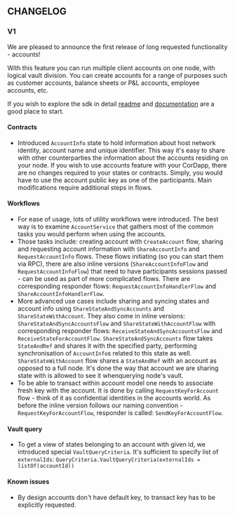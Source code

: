 ## CHANGELOG

### V1

We are pleased to announce the first release of long requested functionality - accounts!

With this feature you can run multiple client accounts on one node, with logical vault division.
You can create accounts for a range of purposes such as customer accounts, balance 
sheets or P&L accounts, employee accounts, etc.

If you wish to explore the sdk in detail [readme](README.md) and [documentation](docs.md) are a good place to start.

#### Contracts

* Introduced `AccountInfo` state to hold information about host network identity, account name and unique identifier.
This way it's easy to share with other counterparties the information about the accounts residing on your node.
If you wish to use accounts feature with your CorDapp, there are no changes required to your states or contracts.
Simply, you would have to use the account public key as one of the participants. Main modifications require additional
steps in flows.

#### Workflows

* For ease of usage, lots of utility workflows were introduced. The best way is to examine `AccountService` that gathers
most of the common tasks you would perform when using the accounts.
* Those tasks include: creating account with `CreateAccount` flow, sharing and requesting account information with
`ShareAccountInfo` and `RequestAccountInfo` flows. These flows initiating (so you can start them via RPC), there are also
inline versions (`ShareAccountInfoFlow` and `RequestAccountInfoFlow`) that need to have participants sessions passed - 
can be used as part of more complicated flows. There are corresponding responder flows: `RequestAccountInfoHandlerFlow` and
`ShareAccountInfoHandlerFlow`.
* More advanced use cases include sharing and syncing states and account info using `ShareStateAndSyncAccounts` and `ShareStateWithAccount`.
They also come in inline versions: `ShareStateAndSyncAccountsFlow` and `ShareStateWithAccountFlow` with corresponding
responder flows: `ReceiveStateAndSyncAccountsFlow` and `ReceiveStateForAccountFlow`.
`ShareStateAndSyncAccounts` flow takes `StateAndRef` and shares it with the specified party, performing synchronisation of
`AccountInfo`s related to this state as well.
`ShareStateWithAccount` flow shares a `StateAndRef` with an account as opposed to a full node. It's done the way that
account we are sharing state with is allowed to see it whenquerying node's vault.
* To be able to transact within account model one needs to associate fresh key with the account. It is done by calling
`RequestKeyForAccount` flow - think of it as confidential identities in the accounts world.
As before the inline version follows our naming convention - `RequestKeyForAccountFlow`, responder is called: `SendKeyForAccountFlow`.

#### Vault query

* To get a view of states belonging to an account with given id, we introduced special `VaultQueryCriteria`.
It's sufficient to specify list of `externalIds`: `QueryCriteria.VaultQueryCriteria(externalIds = listOf(accountId))`

#### Known issues

* By design accounts don't have default key, to transact key has to be explicitly requested. 